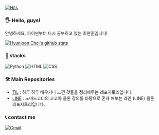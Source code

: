 [![Hits](https://hits.seeyoufarm.com/api/count/incr/badge.svg?url=https%3A%2F%2Fgithub.com%2Fdevholic22%2F&count_bg=%2379C83D&title_bg=%235E5D49&icon=hipchat.svg&icon_color=%23E5B149&title=visit&edge_flat=false)](https://hits.seeyoufarm.com)

### 🖐️ Hello, guys!
안녕하세요, 파이썬부터 다시 공부하고 있는 최현준입니다!  

[![Hyunjoon Choi's github stats](https://github-readme-stats.vercel.app/api?username=devholic22&theme=tokyonight&show_icons=true)](https://github.com/anuraghazra/github-readme-stats)  

### 🌾 stacks
![Python](https://img.shields.io/badge/Python-007396?style=flat-square&logo=Python&logoColor=white)
![HTML](https://img.shields.io/badge/HTML5-FF6633?style=flat-square&logo=HTML5&logoColor=white)
![CSS](https://img.shields.io/badge/CSS3-0066FF?style=flat-square&logo=CSS3&logoColor=white)
### 🛠️ Main Repositories
* [TIL](https://github.com/devholic22/TIL#readme) : 하루 하루 배우거나 느낀 것들을 정리해두는 레포지토리입니다.
* [LINE](https://github.com/devholic22/line_clone) : 노마드코더의 코코아 클론 강의를 바탕으로 혼자 해보는 라인 (LINE) 클론 레포지토리입니다.
### 📞 contact me 
[![Gmail](https://img.shields.io/badge/Gmail-EA4335?style=flat-square&logo=Gmail&logoColor=white)](mailto:hyunjoon.tech@gmail.com)
